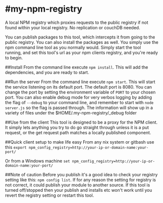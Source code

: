 #my-npm-registry
===============

A local NPM registry which proxies requests to the public registry if not found within your local registry. No replication or couchDB needed.

You can publish packages to this tool, which intercepts it from going to the public registry. You can also install the packages as well. You simply use the npm command line tool as you normally would. Simply start the tool running, and set this tool's url as your npm clients registry, and you're ready to begin.

##Install
From the command line execute `npm install`. This will add the dependencies, and you are ready to start.

##Run the server
From the command line execute `npm start`. This will start the service listening on its default port. The default port is 8080. You can change the port by setting the environment variable of `PORT` to your chosen port. You can also enable debug mode for very verbos logging by adding the flag of `--debug` to your command line, and remember to start with `node server.js` so the flag is passed through. The information will show up in a variety of files under the $HOME/.my-npm-registry/_debug folder

##Use from the client
This tool is designed to be a proxy for the NPM client. It simply lets anything you try to do go straight through unless it is a put request, or the get request path matches a locally published component.

##Quick client setup to make life easy
From any nix system or gitbash use this
```export npm_config_registry=http://your-ip-or-domain-name:your-port/```

Or from a Windows machine
```set npm_config_registry=http://your-ip-or-domain-name:your-port/```

##Note of caution
Before you publish it's a good idea to check your registry setting like this: `npm config list`. If for any reason the setting for registry is not correct, it could publish your module to another source. If this tool is turned off/stopped then your publish and installs etc won't work until you revert the registry setting or restart this tool.
